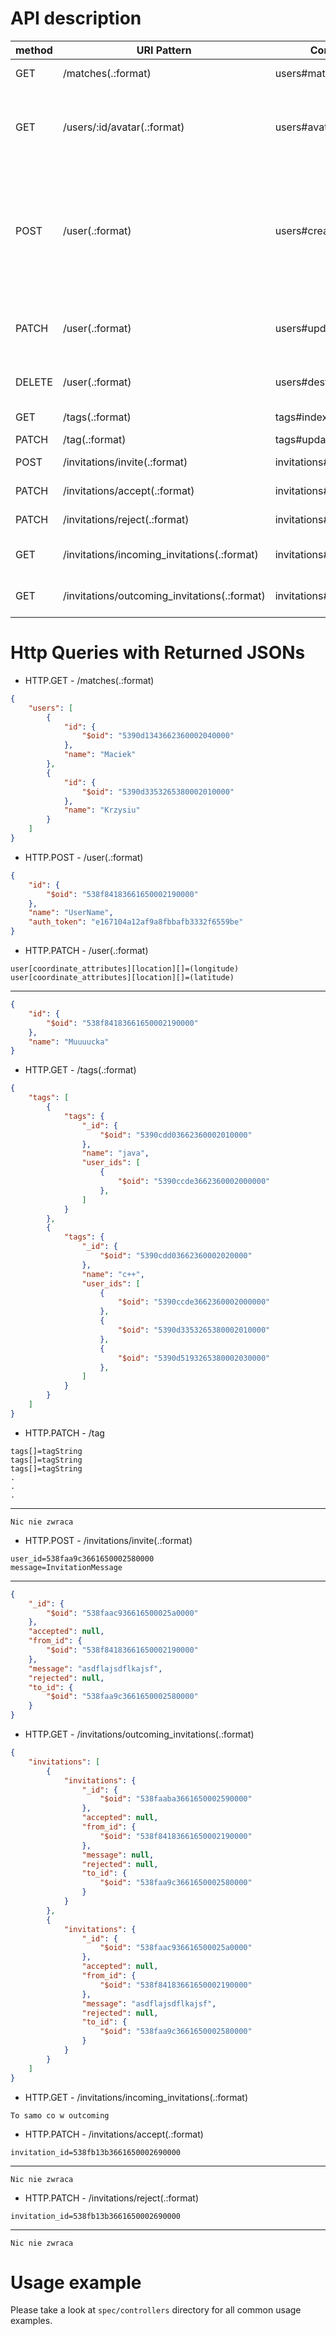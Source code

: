 # API description

method | URI Pattern | Controller#Action | description
---|---|---|---
GET | /matches(.:format) | users#matches | potential matches
GET | /users/:id/avatar(.:format) | users#avatar | download user's avatar (works only if they are able to meet)
POST | /user(.:format) | users#create | create an user, returns user token, the only method which doesn't require token authorization
PATCH | /user(.:format) | users#update | update user's data (like name, avatar or coordinates)
DELETE | /user(.:format) | users#destroy | doing nothing for now
GET | /tags(.:format) | tags#index | get current users's tags
PATCH | /tag(.:format) | tags#update | update tags
POST | /invitations/invite(.:format) | invitations#invite | creates an invitation
PATCH | /invitations/accept(.:format) | invitations#accept | accepts an invitation
PATCH | /invitations/reject(.:format) | invitations#reject | rejects an invitation
GET | /invitations/incoming_invitations(.:format) | invitations#incoming_invitations | fetch incoming invitations
GET | /invitations/outcoming_invitations(.:format) | invitations#outcoming_invitations | fetch outcoming invitatios

# Http Queries with Returned JSONs

* HTTP.GET - /matches(.:format)
```json
{
    "users": [
        {
            "id": {
                "$oid": "5390d1343662360002040000"
            },
            "name": "Maciek"
        },
        {
            "id": {
                "$oid": "5390d3353265380002010000"
            },
            "name": "Krzysiu"
        }
    ]
}
```

* HTTP.POST - /user(.:format)
  
```json
{
    "id": {
        "$oid": "538f84183661650002190000"
    },
    "name": "UserName",
    "auth_token": "e167104a12af9a8fbbafb3332f6559be"
}
```

* HTTP.PATCH - /user(.:format)
```
user[coordinate_attributes][location][]=(longitude)
user[coordinate_attributes][location][]=(latitude)
```
---
```json
{
    "id": {
        "$oid": "538f84183661650002190000"
    },
    "name": "Muuuucka"
}
```

* HTTP.GET - /tags(.:format)
```json
{
    "tags": [
        {
            "tags": {
                "_id": {
                    "$oid": "5390cdd03662360002010000"
                },
                "name": "java",
                "user_ids": [
                    {
                        "$oid": "5390ccde3662360002000000"
                    },
                ]
            }
        },
        {
            "tags": {
                "_id": {
                    "$oid": "5390cdd03662360002020000"
                },
                "name": "c++",
                "user_ids": [
                    {
                        "$oid": "5390ccde3662360002000000"
                    },
                    {
                        "$oid": "5390d3353265380002010000"
                    },
                    {
                        "$oid": "5390d5193265380002030000"
                    },
                ]
            }
        }
    ]
}
```

* HTTP.PATCH - /tag
```
tags[]=tagString
tags[]=tagString
tags[]=tagString
.
.
.
```
---
```
Nic nie zwraca
```

* HTTP.POST - /invitations/invite(.:format)
```
user_id=538faa9c3661650002580000
message=InvitationMessage
```
---
```json
{
    "_id": {
        "$oid": "538faac936616500025a0000"
    },
    "accepted": null,
    "from_id": {
        "$oid": "538f84183661650002190000"
    },
    "message": "asdflajsdflkajsf",
    "rejected": null,
    "to_id": {
        "$oid": "538faa9c3661650002580000"
    }
}
```

* HTTP.GET - /invitations/outcoming_invitations(.:format)
```json
{
    "invitations": [
        {
            "invitations": {
                "_id": {
                    "$oid": "538faaba3661650002590000"
                },
                "accepted": null,
                "from_id": {
                    "$oid": "538f84183661650002190000"
                },
                "message": null,
                "rejected": null,
                "to_id": {
                    "$oid": "538faa9c3661650002580000"
                }
            }
        },
        {
            "invitations": {
                "_id": {
                    "$oid": "538faac936616500025a0000"
                },
                "accepted": null,
                "from_id": {
                    "$oid": "538f84183661650002190000"
                },
                "message": "asdflajsdflkajsf",
                "rejected": null,
                "to_id": {
                    "$oid": "538faa9c3661650002580000"
                }
            }
        }
    ]
}
```

* HTTP.GET - /invitations/incoming_invitations(.:format)
```
To samo co w outcoming
```

* HTTP.PATCH - /invitations/accept(.:format)
```
invitation_id=538fb13b3661650002690000
```
---
```
Nic nie zwraca
```

* HTTP.PATCH - /invitations/reject(.:format)
```
invitation_id=538fb13b3661650002690000
```
---
```
Nic nie zwraca
```

# Usage example

Please take a look at `spec/controllers` directory for all common usage examples.
